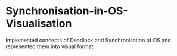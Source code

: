 # Synchronisation-in-OS-Visualisation
Implemented concepts of Deadlock and Synchronisation of OS and represented them into visual format
